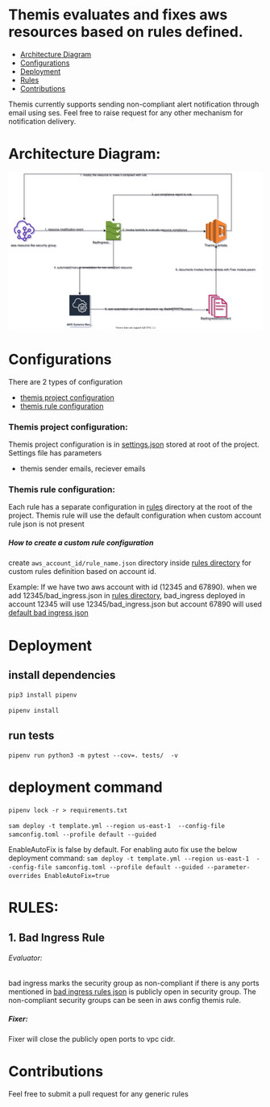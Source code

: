 # Themis evaluates and fixes aws resources based on rules defined.

- [Architecture Diagram](#architecture-diagram)
- [Configurations](#configurations)
- [Deployment](#deployment)
- [Rules](#rules)
- [Contributions](#contributions)


Themis currently supports sending non-compliant alert notification through email using ses. Feel free to raise request for any other mechanism for notification delivery.



# Architecture Diagram:

![Alt text](./themis.svg)


# Configurations
There are 2 types of configuration
  - [themis project configuration](#themis-project-configuration)
  - [themis rule configuration](#themis-rule-configuration)

### Themis project configuration:
Themis project configuration is in [settings.json](settings.json) stored at root of the project. Settings file has parameters
  - themis  sender emails, reciever emails

### Themis rule configuration:
Each rule has a separate configuration in [rules](rules) directory at the root of the project. Themis rule will use the default configuration when custom account rule json is not present

##### How to create a custom rule configuration

create `aws_account_id/rule_name.json` directory inside [rules directory](rules) for custom rules definition based on account id.

Example: If we have two aws account with id (12345 and 67890). when we add 12345/bad_ingress.json in [rules directory](rules), bad_ingress deployed in account 12345 will use 12345/bad_ingress.json but account 67890 will used [default bad ingress json](rules/default/bad_ingress.json)



# Deployment

## install dependencies
`pip3 install pipenv`

`pipenv install`

## run tests
`pipenv run python3 -m pytest --cov=. tests/  -v`

# deployment command

`pipenv lock -r > requirements.txt`


`sam deploy -t template.yml --region us-east-1  --config-file samconfig.toml --profile default --guided`

EnableAutoFix is false by default. For enabling auto fix use the below deployment command:
`sam deploy -t template.yml --region us-east-1  --config-file samconfig.toml --profile default --guided --parameter-overrides EnableAutoFix=true`


# RULES:

## 1. Bad Ingress Rule
###### Evaluator:
bad ingress marks the security group as non-compliant if there is any ports mentioned in [bad ingress rules json](rules/default/bad_ingress.json) is publicly open in security group. The non-compliant security groups can be seen in aws config themis rule.

##### Fixer:
Fixer will close the publicly open ports to vpc cidr.





# Contributions

Feel free to submit a pull request for any generic rules